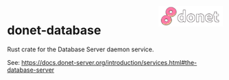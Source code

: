 <img src="../logo/donet_banner.png" align="right" width="30%"/>

# donet-database

Rust crate for the Database Server daemon service.

See: https://docs.donet-server.org/introduction/services.html#the-database-server
